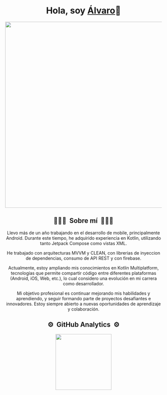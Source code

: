 <div align="center">
  <h1 align="center">Hola, soy <a href="https://www.linkedin.com/in/%C3%A1lvaro-guti%C3%A9rrez-6b17501a7/">Álvaro</a>👋</h1>
</div>
<div align="center">
  <img src="https://i.postimg.cc/C5MFkCk7/BANNER-GITHUB-copia.jpg" width="600">
</div>
<div align="center">
  <h2 align="center">👨🏻‍💻 &nbsp;Sobre mí&nbsp; 👨🏻‍💻</h1>
  <p>
Llevo más de un año trabajando en el desarrollo de mobile, principalmente Android. Durante este tiempo, he adquirido experiencia en Kotlin, utilizando tanto Jetpack Compose como vistas XML.

He trabajado con arquitecturas MVVM y CLEAN, con librerias de inyeccion de dependencias, consumo de API REST y con firebase.

Actualmente, estoy ampliando mis conocimientos en Kotlin Multiplatform, tecnologías que permite compartir código entre diferentes plataformas (Android, iOS, Web, etc.), lo cual considero una evolución en mi carrera como desarrollador.

Mi objetivo profesional es continuar mejorando mis habilidades y aprendiendo, y seguir formando parte de proyectos desafiantes e innovadores. Estoy siempre abierto a nuevas oportunidades de aprendizaje y colaboración.</div>

<div align="center">
  <h2 align="center">⚙️ &nbsp;GitHub Analytics&nbsp; ⚙️</h1>
</div>
<p align="center">
<a href="https://github.com/obispowned">
  <img height="180em" src="https://github-readme-stats-eight-theta.vercel.app/api?username=obispowned&show_icons=true&theme=tokyonight&include_all_commits=true&count_private=true"/>
<!--
<img height="180em" src="https://github-readme-stats.vercel.app/api/top-langs/?username=obispowned&theme=tokyonight&include_all_commits=true&count_private=true)"/>
-->
</a>
</p>
